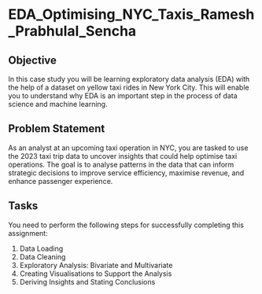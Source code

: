 # EDA_Optimising_NYC_Taxis_Ramesh_Prabhulal_Sencha

## Objective
In this case study you will be learning exploratory data analysis (EDA) with the help of a dataset on yellow taxi rides in New York City. This will enable you to understand why EDA is an important step in the process of data science and machine learning.

## **Problem Statement**
As an analyst at an upcoming taxi operation in NYC, you are tasked to use the 2023 taxi trip data to uncover insights that could help optimise taxi operations. The goal is to analyse patterns in the data that can inform strategic decisions to improve service efficiency, maximise revenue, and enhance passenger experience.

## Tasks
You need to perform the following steps for successfully completing this assignment:
1. Data Loading
2. Data Cleaning
3. Exploratory Analysis: Bivariate and Multivariate
4. Creating Visualisations to Support the Analysis
5. Deriving Insights and Stating Conclusions
